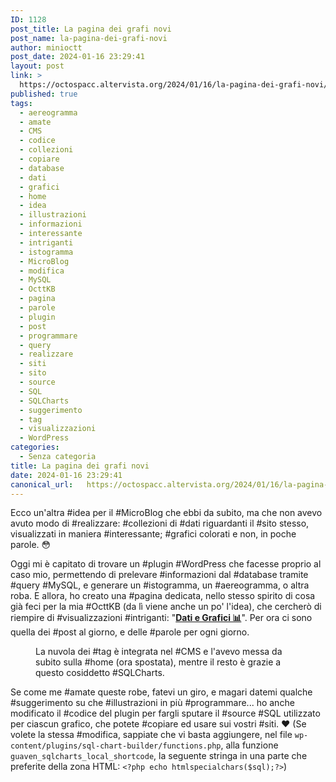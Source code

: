 ```yaml
---
ID: 1128
post_title: La pagina dei grafi novi
post_name: la-pagina-dei-grafi-novi
author: minioctt
post_date: 2024-01-16 23:29:41
layout: post
link: >
  https://octospacc.altervista.org/2024/01/16/la-pagina-dei-grafi-novi/
published: true
tags:
  - aereogramma
  - amate
  - CMS
  - codice
  - collezioni
  - copiare
  - database
  - dati
  - grafici
  - home
  - idea
  - illustrazioni
  - informazioni
  - interessante
  - intriganti
  - istogramma
  - MicroBlog
  - modifica
  - MySQL
  - OcttKB
  - pagina
  - parole
  - plugin
  - post
  - programmare
  - query
  - realizzare
  - siti
  - sito
  - source
  - SQL
  - SQLCharts
  - suggerimento
  - tag
  - visualizzazioni
  - WordPress
categories:
  - Senza categoria
title: La pagina dei grafi novi
date: 2024-01-16 23:29:41
canonical_url:   https://octospacc.altervista.org/2024/01/16/la-pagina-dei-grafi-novi/
---
```

<!-- wp:paragraph -->
<p>Ecco un'altra #idea per il #MicroBlog che ebbi da subito, ma che non avevo avuto modo di #realizzare: #collezioni di #dati riguardanti il #sito stesso, visualizzati in maniera #interessante; #grafici colorati e non, in poche parole. 😳️</p>
<!-- /wp:paragraph -->

<!-- wp:paragraph -->
<p>Oggi mi è capitato di trovare un #plugin #WordPress che facesse proprio al caso mio, permettendo di prelevare #informazioni dal #database tramite #query #MySQL, e generare un #istogramma, un #aereogramma, o altra roba. E allora, ho creato una #pagina dedicata, nello stesso spirito di cosa già feci per la mia #OcttKB (da lì viene anche un po' l'idea), che cercherò di riempire di #visualizzazioni #intriganti: "<a href="/microblog-mirror/dati-e-grafici-%f0%9f%93%8a%ef%b8%8f/"><strong>Dati e Grafici 📊️</strong></a>". Per ora ci sono quella dei #post al giorno, e delle #parole per ogni giorno.</p>
<!-- /wp:paragraph -->

<!-- wp:paragraph -->
<p></p>
<!-- /wp:paragraph -->

<!-- wp:image {"id":1129,"sizeSlug":"full","linkDestination":"none"} -->
<figure class="wp-block-image size-full"><img src="{{site.cdnurl}}/assets/uploads/2024/01/image-6.png" alt="" class="wp-image-1129"/><figcaption class="wp-element-caption">La nuvola dei #tag è integrata nel #CMS e l'avevo messa da subito sulla #home (ora spostata), mentre il resto è grazie a questo cosiddetto #SQLCharts.</figcaption></figure>
<!-- /wp:image -->

<!-- wp:paragraph -->
<p></p>
<!-- /wp:paragraph -->

<!-- wp:paragraph -->
<p>Se come me #amate queste robe, fatevi un giro, e magari datemi qualche #suggerimento su che #illustrazioni in più #programmare... ho anche modificato il #codice del plugin per fargli sputare il #source #SQL utilizzato per ciascun grafico, che potete #copiare ed usare sui vostri #siti. ❤️ (Se volete la stessa #modifica, sappiate che vi basta aggiungere, nel file <code>wp-content/plugins/sql-chart-builder/functions.php</code>, alla funzione <code>guaven_sqlcharts_local_shortcode</code>, la seguente stringa in una parte che preferite della zona HTML: <code>&lt;?php echo htmlspecialchars($sql);?&gt;</code>)</p>
<!-- /wp:paragraph -->